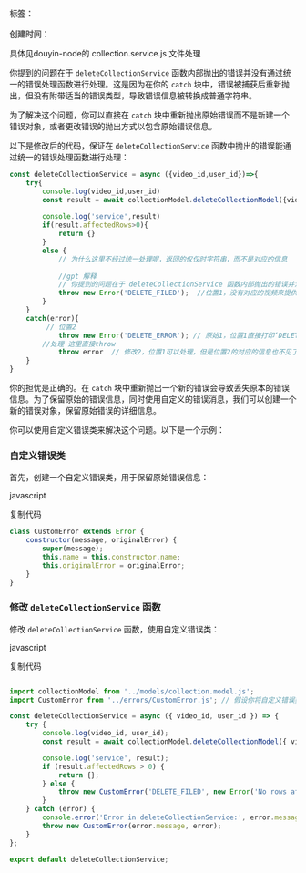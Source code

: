 <div style="color: red;padding: 16px 0; font-weight: 600;color: rgb(82 82 82); display: flex;gap: 10px;">
    <span>标签：</span>
    <Badge type="tip" text="工作" />
    <Badge type="tip" text="初始化" />
    <Badge type="tip" text="原子化" />
</div>

<div style="color: red; font-weight: 600;color: rgb(82 82 82);">
    <span>创建时间：</span>
    <Badge type="tip" text="2024-05-30" />
</div>

具体见douyin-node的 collection.service.js 文件处理

你提到的问题在于 `deleteCollectionService` 函数内部抛出的错误并没有通过统一的错误处理函数进行处理。这是因为在你的 `catch` 块中，错误被捕获后重新抛出，但没有附带适当的错误类型，导致错误信息被转换成普通字符串。

为了解决这个问题，你可以直接在 `catch` 块中重新抛出原始错误而不是新建一个错误对象，或者更改错误的抛出方式以包含原始错误信息。

以下是修改后的代码，保证在 `deleteCollectionService` 函数中抛出的错误能通过统一的错误处理函数进行处理：

```js
const deleteCollectionService = async ({video_id,user_id})=>{  
    try{  
        console.log(video_id,user_id)  
        const result = await collectionModel.deleteCollectionModel({video_id,user_id})  
  
        console.log('service',result)  
        if(result.affectedRows>0){  
            return {}  
        }  
        else {  
            // 为什么这里不经过统一处理呢，返回的仅仅时字符串，而不是对应的信息  
  
            //gpt 解释  
            // 你提到的问题在于 deleteCollectionService 函数内部抛出的错误并没有通过统一的错误处理函数进行处理。这是因为在你的 catch 块中，错误被捕获后重新抛出，但没有附带适当的错误类型，导致错误信息被转换成普通字符串。  
            throw new Error('DELETE_FILED');  //位置1，没有对应的视频来提供删除时
        }  
    }  
    catch(error){  
	     // 位置2
		    throw new Error('DELETE_ERROR'); // 原始1，位置1直接打印‘DELETE_ERROR’，而不是处理好的对应的文字
        //处理 这里直接throw 
	        throw error  // 修改2，位置1可以处理，但是位置2的对应的信息也不见了
    }  
}
```

你的担忧是正确的。在 `catch` 块中重新抛出一个新的错误会导致丢失原本的错误信息。为了保留原始的错误信息，同时使用自定义的错误消息，我们可以创建一个新的错误对象，保留原始错误的详细信息。

你可以使用自定义错误类来解决这个问题。以下是一个示例：

### 自定义错误类

首先，创建一个自定义错误类，用于保留原始错误信息：

javascript

复制代码

```js
class CustomError extends Error {
    constructor(message, originalError) {
        super(message);
        this.name = this.constructor.name;
        this.originalError = originalError;
    }
}

```

### 修改 `deleteCollectionService` 函数

修改 `deleteCollectionService` 函数，使用自定义错误类：

javascript

复制代码

```js

import collectionModel from '../models/collection.model.js';
import CustomError from '../errors/CustomError.js'; // 假设你将自定义错误类放在这个路径

const deleteCollectionService = async ({ video_id, user_id }) => {
    try {
        console.log(video_id, user_id);
        const result = await collectionModel.deleteCollectionModel({ video_id, user_id });

        console.log('service', result);
        if (result.affectedRows > 0) {
            return {};
        } else {
            throw new CustomError('DELETE_FILED', new Error('No rows affected'));
        }
    } catch (error) {
        console.error('Error in deleteCollectionService:', error.message);
        throw new CustomError(error.message, error);
    }
};

export default deleteCollectionService;

```